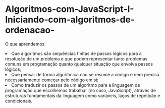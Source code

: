 # Algoritmos-com-JavaScript-I-Iniciando-com-algoritmos-de-ordenacao-

O que aprendemos:

<li> Que algoritmos são sequências finitas de passos lógicos para a resolução de um problema e que podem representar tanto problemas comuns em programação quanto qualquer situação que envolva passos lógicos;
<li>Que pensar de forma algorítmica não se resume a código e nem precisa necessariamente começar pelo código em si;
<li>Como traduzir os passos de um algoritmo para a linguagem de programação que escolhemos trabalhar (no caso, JavaScript), através de estruturas fundamentais da linguagem como variáveis, laços de repetição e condicionais.
